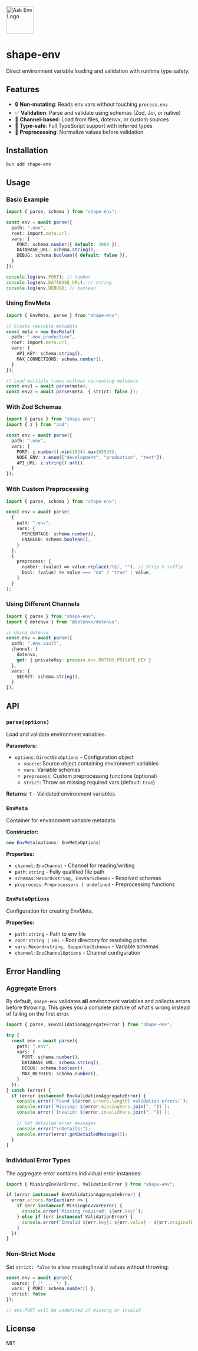 <!-- markdownlint-disable-next-line -->
<img src="./assets/direct-env-logo2.png" alt="Ask Env Logo" height="75"/>

# shape-env

Direct environment variable loading and validation with runtime type safety.

## Features

- 🔒 **Non-mutating**: Reads env vars without touching `process.env`
- ✅ **Validation**: Parse and validate using schemas (Zod, Joi, or native)
- 🔌 **Channel-based**: Load from files, dotenvx, or custom sources
- 🎯 **Type-safe**: Full TypeScript support with inferred types
- 🔧 **Preprocessing**: Normalize values before validation

## Installation

```bash
bun add shape-env
```

## Usage

### Basic Example

```typescript
import { parse, schema } from "shape-env";

const env = await parse({
  path: ".env",
  root: import.meta.url,
  vars: {
    PORT: schema.number({ default: 3000 }),
    DATABASE_URL: schema.string(),
    DEBUG: schema.boolean({ default: false }),
  }
});

console.log(env.PORT); // number
console.log(env.DATABASE_URL); // string
console.log(env.DEBUG); // boolean
```

### Using EnvMeta

```typescript
import { EnvMeta, parse } from "shape-env";

// Create reusable metadata
const meta = new EnvMeta({
  path: ".env.production",
  root: import.meta.url,
  vars: {
    API_KEY: schema.string(),
    MAX_CONNECTIONS: schema.number(),
  }
});

// Load multiple times without recreating metadata
const env1 = await parse(meta);
const env2 = await parse(meta, { strict: false });
```

### With Zod Schemas

```typescript
import { parse } from "shape-env";
import { z } from "zod";

const env = await parse({
  path: ".env",
  vars: {
    PORT: z.number().min(1024).max(65535),
    NODE_ENV: z.enum(["development", "production", "test"]),
    API_URL: z.string().url(),
  }
});
```

### With Custom Preprocessing

```typescript
import { parse, schema } from "shape-env";

const env = await parse(
  {
    path: ".env",
    vars: {
      PERCENTAGE: schema.number(),
      ENABLED: schema.boolean(),
    }
  },
  {
    preprocess: {
      number: (value) => value.replace(/%$/, ""), // Strip % suffix
      bool: (value) => value === "on" ? "true" : value,
    }
  }
);
```

### Using Different Channels

```typescript
import { parse } from "shape-env";
import { dotenvx } from "@dotenvx/dotenvx";

// Using dotenvx
const env = await parse({
  path: ".env.vault",
  channel: {
    dotenvx,
    get: { privateKey: process.env.DOTENV_PRIVATE_KEY }
  },
  vars: {
    SECRET: schema.string(),
  }
});
```

## API

### `parse(options)`

Load and validate environment variables.

**Parameters:**
- `options`: `DirectEnvOptions` - Configuration object
  - `source`: Source object containing environment variables
  - `vars`: Variable schemas
  - `preprocess`: Custom preprocessing functions (optional)
  - `strict`: Throw on missing required vars (default: `true`)

**Returns:** `T` - Validated environment variables

### `EnvMeta`

Container for environment variable metadata.

**Constructor:**
```typescript
new EnvMeta(options: EnvMetaOptions)
```

**Properties:**
- `channel`: `EnvChannel` - Channel for reading/writing
- `path`: `string` - Fully qualified file path
- `schemas`: `Record<string, EnvVarSchema>` - Resolved schemas
- `preprocess`: `Preprocessors | undefined` - Preprocessing functions

### `EnvMetaOptions`

Configuration for creating EnvMeta.

**Properties:**
- `path`: `string` - Path to env file
- `root`: `string | URL` - Root directory for resolving paths
- `vars`: `Record<string, SupportedSchema>` - Variable schemas
- `channel`: `EnvChannelOptions` - Channel configuration

## Error Handling

### Aggregate Errors

By default, `shape-env` validates **all** environment variables and collects errors before throwing. This gives you a complete picture of what's wrong instead of failing on the first error.

```typescript
import { parse, EnvValidationAggregateError } from "shape-env";

try {
  const env = await parse({
    path: ".env",
    vars: {
      PORT: schema.number(),
      DATABASE_URL: schema.string(),
      DEBUG: schema.boolean(),
      MAX_RETRIES: schema.number(),
    }
  });
} catch (error) {
  if (error instanceof EnvValidationAggregateError) {
    console.error(`Found ${error.errors.length} validation errors:`);
    console.error(`Missing: ${error.missingVars.join(", ")}`);
    console.error(`Invalid: ${error.invalidVars.join(", ")}`);
    
    // Get detailed error messages
    console.error("\nDetails:");
    console.error(error.getDetailedMessage());
  }
}
```

### Individual Error Types

The aggregate error contains individual error instances:

```typescript
import { MissingEnvVarError, ValidationError } from "shape-env";

if (error instanceof EnvValidationAggregateError) {
  error.errors.forEach(err => {
    if (err instanceof MissingEnvVarError) {
      console.error(`Missing required: ${err.key}`);
    } else if (err instanceof ValidationError) {
      console.error(`Invalid ${err.key}: ${err.value} - ${err.originalError}`);
    }
  });
}
```

### Non-Strict Mode

Set `strict: false` to allow missing/invalid values without throwing:

```typescript
const env = await parse({
  source: { /* ... */ },
  vars: { PORT: schema.number() },
  strict: false
});

// env.PORT will be undefined if missing or invalid
```

## License

MIT

